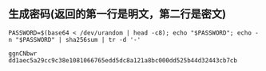 ## 生成密码(返回的第一行是明文，第二行是密文)

```
PASSWORD=$(base64 < /dev/urandom | head -c8); echo "$PASSWORD"; echo -n "$PASSWORD" | sha256sum | tr -d '-'

ggnCNbwr
dd1aec5a29cc9c38e1081066765edd5dc8a121a8bc000dd525b44d32443cb7cb
```
